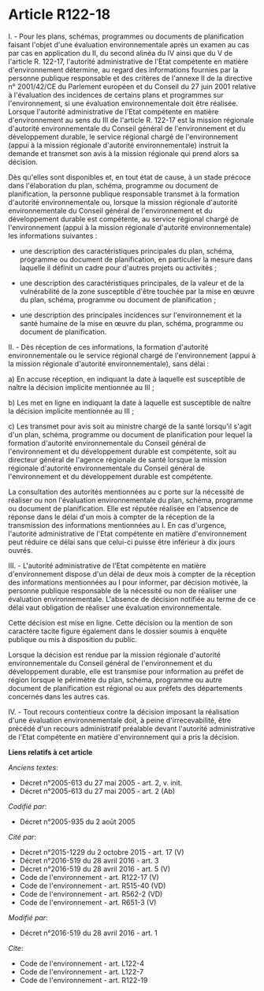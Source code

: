 # Article R122-18

I. - Pour les plans, schémas, programmes ou documents de planification faisant l'objet d'une évaluation environnementale
après un examen au cas par cas en application du II, du second alinéa du IV ainsi que du V de l'article R. 122-17, l'autorité
administrative de l'Etat compétente en matière d'environnement détermine, au regard des informations fournies par la personne
publique responsable et des critères de l'annexe II de la directive n° 2001/42/CE du Parlement européen et du Conseil du 27
juin 2001 relative à l'évaluation des incidences de certains plans et programmes sur l'environnement, si une évaluation
environnementale doit être réalisée. Lorsque l'autorité administrative de l'Etat compétente en matière d'environnement au
sens du III de l'article R. 122-17 est la mission régionale d'autorité environnementale du Conseil général de l'environnement
et du développement durable, le service régional chargé de l'environnement (appui à la mission régionale d'autorité
environnementale) instruit la demande et transmet son avis à la mission régionale qui prend alors sa décision.

Dès qu'elles sont disponibles et, en tout état de cause, à un stade précoce dans l'élaboration du plan, schéma, programme ou
document de planification, la personne publique responsable transmet à la formation d'autorité environnementale ou, lorsque
la mission régionale d'autorité environnementale du Conseil général de l'environnement et du développement durable est
compétente, au service régional chargé de l'environnement (appui à la mission régionale d'autorité environnementale) les
informations suivantes : 

- une description des caractéristiques principales du plan, schéma, programme ou document de planification, en particulier la
mesure dans laquelle il définit un cadre pour d'autres projets ou activités ; 

- une description des caractéristiques principales, de la valeur et de la vulnérabilité de la zone susceptible d'être touchée
par la mise en œuvre du plan, schéma, programme ou document de planification ; 

- une description des principales incidences sur l'environnement et la santé humaine de la mise en œuvre du plan, schéma,
programme ou document de planification. 

II. - Dès réception de ces informations, la formation d'autorité environnementale ou le service régional chargé de
l'environnement (appui à la mission régionale d'autorité environnementale), sans délai : 

a) En accuse réception, en indiquant la date à laquelle est susceptible de naître la décision implicite mentionnée au III ; 

b) Les met en ligne en indiquant la date à laquelle est susceptible de naître la décision implicite mentionnée au III ; 

c) Les transmet pour avis soit au ministre chargé de la santé lorsqu'il s'agit d'un plan, schéma, programme ou document de
planification pour lequel la formation d'autorité environnementale du Conseil général de l'environnement et du développement
durable est compétente, soit au directeur général de l'agence régionale de santé lorsque la mission régionale d'autorité
environnementale du Conseil général de l'environnement et du développement durable est compétente. 

La consultation des autorités mentionnées au c porte sur la nécessité de réaliser ou non l'évaluation environnementale du
plan, schéma, programme ou document de planification. Elle est réputée réalisée en l'absence de réponse dans le délai d'un
mois à compter de la réception de la transmission des informations mentionnées au I. En cas d'urgence, l'autorité
administrative de l'Etat compétente en matière d'environnement peut réduire ce délai sans que celui-ci puisse être inférieur
à dix jours ouvrés. 

III. - L'autorité administrative de l'Etat compétente en matière d'environnement dispose d'un délai de deux mois à compter de
la réception des informations mentionnées au I pour informer, par décision motivée, la personne publique responsable de la
nécessité ou non de réaliser une évaluation environnementale. L'absence de décision notifiée au terme de ce délai vaut
obligation de réaliser une évaluation environnementale. 

Cette décision est mise en ligne. Cette décision ou la mention de son caractère tacite figure également dans le dossier
soumis à enquête publique ou mis à disposition du public.

Lorsque la décision est rendue par la mission régionale d'autorité environnementale du Conseil général de l'environnement et
du développement durable, elle est transmise pour information au préfet de région lorsque le périmètre du plan, schéma,
programme ou autre document de planification est régional ou aux préfets des départements concernés dans les autres cas.

IV. - Tout recours contentieux contre la décision imposant la réalisation d'une évaluation environnementale doit, à peine
d'irrecevabilité, être précédé d'un recours administratif préalable devant l'autorité administrative de l'Etat compétente en
matière d'environnement qui a pris la décision.

**Liens relatifs à cet article**

_Anciens textes_:

  - Décret n°2005-613 du 27 mai 2005 - art. 2, v. init.
  - Décret n°2005-613 du 27 mai 2005 - art. 2 (Ab)

_Codifié par_:

  - Décret n°2005-935 du 2 août 2005

_Cité par_:

  - Décret n°2015-1229 du 2 octobre 2015 - art. 17 (V)
  - Décret n°2016-519 du 28 avril 2016 - art. 3
  - Décret n°2016-519 du 28 avril 2016 - art. 5 (V)
  - Code de l'environnement - art. R122-17 (V)
  - Code de l'environnement - art. R515-40 (VD)
  - Code de l'environnement - art. R562-2 (VD)
  - Code de l'environnement - art. R651-3 (V)

_Modifié par_:

  - Décret n°2016-519 du 28 avril 2016 - art. 1

_Cite_:

  - Code de l'environnement - art. L122-4
  - Code de l'environnement - art. L122-7
  - Code de l'environnement - art. R122-19
